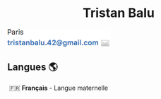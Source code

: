<h1 align="center">Tristan Balu </h1>

<img alt="Informations" src="https://raw.githubusercontent.com/Flyeram/CV/master/img/infos.png"/>  

## Langues :earth_americas:   

 :fr: **Français** - Langue maternelle  
